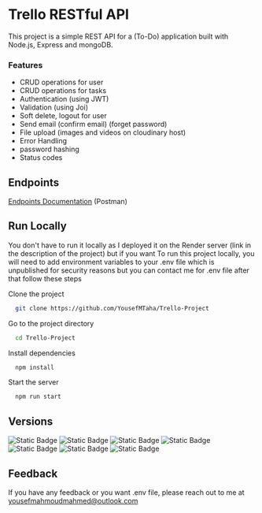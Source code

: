 
# Trello RESTful API

This project is a simple REST API for a (To-Do) application built with Node.js, Express and mongoDB.


### Features
- CRUD operations for user
- CRUD operations for tasks
- Authentication (using JWT)
- Validation (using Joi)
- Soft delete, logout for user
- Send email (confirm email) (forget password)
- File upload (images and videos on cloudinary host)
- Error Handling
- password hashing
- Status codes

## Endpoints

[Endpoints Documentation](https://documenter.getpostman.com/view/25674968/2s9YJhvyrN) (Postman)


## Run Locally

You don't have to run it locally as I deployed it on the Render server (link in the description of the project) but if you want To run this project locally, you will need to add environment variables to your .env file which is unpublished for security reasons but you can contact me for .env file after that follow these steps

Clone the project

```bash
  git clone https://github.com/YousefMTaha/Trello-Project
```

Go to the project directory

```bash
  cd Trello-Project
```

Install dependencies

```bash
  npm install
```

Start the server

```bash
  npm run start
```


## Versions

<img alt="Static Badge" src="https://img.shields.io/badge/bcryptjs-2.4.3-blue"> <img alt="Static Badge" src="https://img.shields.io/badge/crypto--js-4.1.1-yellow">
<img alt="Static Badge" src="https://img.shields.io/badge/dotenv-16.3.1-yellow"> <img alt="Static Badge" src="https://img.shields.io/badge/express-4.18.2-red">
<img alt="Static Badge" src="https://img.shields.io/badge/http--status--codes-2.2.0-yellow"> <img alt="Static Badge" src="https://img.shields.io/badge/joi-17.10.1-blue">
<img alt="Static Badge" src="https://img.shields.io/badge/mongoose-7.3.1-red">



## Feedback

If you have any feedback or you want .env file, please reach out to me at yousefmahmoudmahmed@outlook.com

